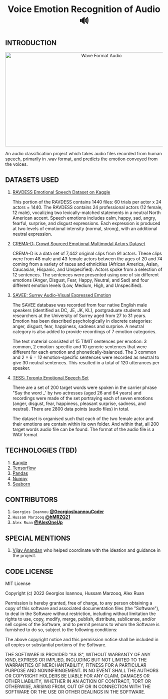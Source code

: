 <div>
    <h1  align="center" >Voice Emotion Recognition of Audio 🔊</h1>
</div>

## INTRODUCTION

<p align="center">
<img alt="Wave Format Audio" src="https://t4.ftcdn.net/jpg/03/27/36/95/360_F_327369570_CAxxxHHLvjk6IJ3wGi1kuW6WTtqjaMpc.jpg" width="600" height="300"/>
</p>

An audio classification project which takes audio files recorded from human speech, primarily in .wav format, and predicts the emotion conveyed from the voices. 

## DATASETS USED

1. [RAVDESS Emotional Speech Dataset on Kaggle](https://www.kaggle.com/uwrfkaggler/ravdess-emotional-speech-audio)
   <br />
   <p>This portion of the RAVDESS contains 1440 files: 60 trials per actor x 24 actors = 1440. The RAVDESS contains 24 professional actors (12 female, 12 male), vocalizing two lexically-matched statements in a neutral North American accent. Speech emotions includes calm, happy, sad, angry, fearful, surprise, and disgust expressions. Each expression is produced at two levels of emotional intensity (normal, strong), with an additional neutral expression.</p>

2. [CREMA-D: Crowd Sourced Emotional Multimodal Actors Dataset](https://www.kaggle.com/datasets/ejlok1/cremad)
   <br>
   <p>CREMA-D is a data set of 7,442 original clips from 91 actors. These clips were from 48 male and 43 female actors between the ages of 20 and 74 coming from a variety of races and ethnicities (African America, Asian, Caucasian, Hispanic, and Unspecified). Actors spoke from a selection of 12 sentences. The sentences were presented using one of six different emotions (Anger, Disgust, Fear, Happy, Neutral, and Sad) and four different emotion levels (Low, Medium, High, and Unspecified).</p>

3. [SAVEE: Surrey Audio-Visual Expressed Emotion](https://www.kaggle.com/datasets/ejlok1/surrey-audiovisual-expressed-emotion-savee)
   <br>
   <p>The SAVEE database was recorded from four native English male speakers (identified as DC, JE, JK, KL), postgraduate students and researchers at the University of Surrey aged from 27 to 31 years. Emotion has been described psychologically in discrete categories: anger, disgust, fear, happiness, sadness and surprise. A neutral category is also added to provide recordings of 7 emotion categories.<br>

   The text material consisted of 15 TIMIT sentences per emotion: 3 common, 2 emotion-specific and 10 generic sentences that were different for each emotion and phonetically-balanced. The 3 common and 2 × 6 = 12 emotion-specific sentences were recorded as neutral to give 30 neutral sentences. This resulted in a total of 120 utterances per speaker.</p>

4. [TESS: Toronto Emotional Speech Set](https://www.kaggle.com/datasets/ejlok1/toronto-emotional-speech-set-tess)
   <br>
   <p>There are a set of 200 target words were spoken in the carrier phrase "Say the word _' by two actresses (aged 26 and 64 years) and recordings were made of the set portraying each of seven emotions (anger, disgust, fear, happiness, pleasant surprise, sadness, and neutral). There are 2800 data points (audio files) in total.<br>

   The dataset is organised such that each of the two female actor and their emotions are contain within its own folder. And within that, all 200 target words audio file can be found. The format of the audio file is a WAV format</p>

## TECHNOLOGIES (TBD)

1. [Kaggle](https://www.kaggle.com/)
2. [Tensorflow](https://www.tensorflow.org/)
3. [Pandas](https://pandas.pydata.org/)
4. [Numpy](https://numpy.org/)
5. [Seaborn](https://seaborn.pydata.org/)

## CONTRIBUTORS

1. `Georgios Ioannou`
   **[@GeorgiosIoannouCoder](https://github.com/GeorgiosIoannouCoder)**
2. `Hussam Marzooq`
   **[@hMRZQ21](https://github.com/hMRZQ21)**
3. `Alex Ruan`
   **[@AlexOneUp](https://github.com/AlexOneUp)**

## SPECIAL MENTIONS

1. [Vijay Anandan](https://www.linkedin.com/in/vijay-anadan) who helped coordinate with the ideation and guidance in the project.

## CODE LICENSE

MIT License

Copyright (c) 2022 Georgios Ioannou, Hussam Marzooq, Alex Ruan

Permission is hereby granted, free of charge, to any person obtaining a copy
of this software and associated documentation files (the "Software"), to deal
in the Software without restriction, including without limitation the rights
to use, copy, modify, merge, publish, distribute, sublicense, and/or sell
copies of the Software, and to permit persons to whom the Software is
furnished to do so, subject to the following conditions:

The above copyright notice and this permission notice shall be included in all
copies or substantial portions of the Software.

THE SOFTWARE IS PROVIDED "AS IS", WITHOUT WARRANTY OF ANY KIND, EXPRESS OR
IMPLIED, INCLUDING BUT NOT LIMITED TO THE WARRANTIES OF MERCHANTABILITY,
FITNESS FOR A PARTICULAR PURPOSE AND NONINFRINGEMENT. IN NO EVENT SHALL THE
AUTHORS OR COPYRIGHT HOLDERS BE LIABLE FOR ANY CLAIM, DAMAGES OR OTHER
LIABILITY, WHETHER IN AN ACTION OF CONTRACT, TORT OR OTHERWISE, ARISING FROM,
OUT OF OR IN CONNECTION WITH THE SOFTWARE OR THE USE OR OTHER DEALINGS IN THE
SOFTWARE.
